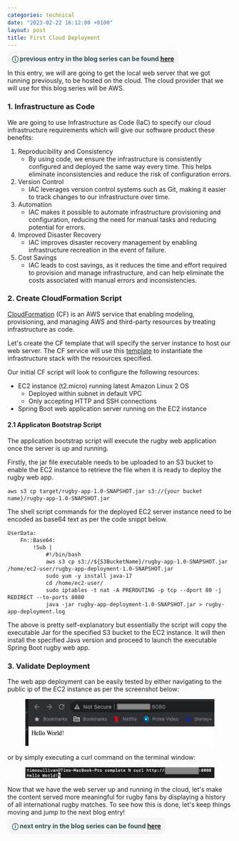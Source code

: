 ```yaml
---
categories: technical
date: "2023-02-22 16:12:00 +0100"
layout: post
title: First Cloud Deployment
---
```


<span style="border-radius: 10px; background: WhiteSmoke; padding: 10px; text: black">
    <span style="color: DarkSlateGray">
        <b>
            &#9432; previous entry in the blog series can be found <a href="https://timosullivan.org/deploy-local-web-server/">here</a>
        </b>
    </span>
</span>

In this entry, we will are going to get the local web server that we got running previously, to be hosted on the cloud. The cloud provider that we will use for this blog series will be AWS.

### 1. Infrastructure as Code

We are going to use Infrastructure as Code (IaC) to specify our cloud infrastructure requirements which will give our software product these benefits:

1.  Reproducibility and Consistency
    - By using code, we ensure the infrastructure is consistently configured and deployed the same way every time. This helps eliminate inconsistencies and reduce the risk of configuration errors.
2.  Version Control
    - IAC leverages version control systems such as Git, making it easier to track changes to our infrastructure over time.
3.  Automation
    - IAC makes it possible to automate infrastructure provisioning and configuration, reducing the need for manual tasks and reducing potential for errors.
4.  Improved Disaster Recovery
    - IAC improves disaster recovery management by enabling infrastructure recreation in the event of failure.
5.  Cost Savings
    - IAC leads to cost savings, as it reduces the time and effort required to provision and manage infrastructure, and can help eliminate the costs associated with manual errors and inconsistencies.

### 2. Create CloudFormation Script

<a href="https://aws.amazon.com/cloudformation/">CloudFormation</a> (CF) is an AWS service that enabling modeling, provisioning, and managing AWS and third-party resources by treating infrastructure as code.

Let's create the CF template that will specify the server instance to host our web server. The CF service will use this <a href="https://github.com/timothyosullivan/rugby/blob/master/complete/IaC/infrastructure.yaml">template</a> to instantiate the infrastructure stack with the resources specified.

Our initial CF script will look to configure the following resources:

- EC2 instance (t2.micro) running latest Amazon Linux 2 OS
  - Deployed within subnet in default VPC
  - Only accepting HTTP and SSH connections
- Spring Boot web application server running on the EC2 instance

#### 2.1 Applicaton Bootstrap Script

The application bootstrap script will execute the rugby web application once the server is up and running.

Firstly, the jar file executable needs to be uploaded to an S3 bucket to enable the EC2 instance to retrieve the file when it is ready to deploy the rugby web app.

    aws s3 cp target/rugby-app-1.0-SNAPSHOT.jar s3://{your bucket name}/rugby-app-1.0-SNAPSHOT.jar

The shell script commands for the deployed EC2 server instance need to be encoded as base64 text as per the code snippt below.

    UserData:
        Fn::Base64:
            !Sub |
                #!/bin/bash
                aws s3 cp s3://${S3BucketName}/rugby-app-1.0-SNAPSHOT.jar /home/ec2-user/rugby-app-deployment-1.0-SNAPSHOT.jar
                sudo yum -y install java-17
                cd /home/ec2-user/
                sudo iptables -t nat -A PREROUTING -p tcp --dport 80 -j REDIRECT --to-ports 8080
                java -jar rugby-app-deployment-1.0-SNAPSHOT.jar > rugby-app-deployment.log

The above is pretty self-explanatory but essentially the script will copy the executable Jar for the specified S3 bucket to the EC2 instance. It will then install the specified Java version and proceed to launch the executable Spring Boot rugby web app.

### 3. Validate Deployment

The web app deployment can be easily tested by either navigating to the public ip of the EC2 instance as per the screenshot below:

<figure>
    <img src="../media/rugby-blog-series-4.png" alt="200x30" />
</figure>

or by simply executing a curl command on the terminal window:

<figure>
    <img src="../media/rugby-blog-series-5.png" alt="200x30" />
</figure>

Now that we have the web server up and running in the cloud, let's make the content served more meaningful for rugby fans by displaying a history of all international rugby matches. To see how this is done, let's keep things moving and jump to the next blog entry!

<span style="border-radius: 10px; background: WhiteSmoke; padding: 10px; text: black">
    <span style="color: DarkSlateGray">
        <b>
            &#9432; next entry in the blog series can be found <a href="https://timosullivan.org/rugby-fixtures-history/">here</a>
        </b>
    </span>
</span>
